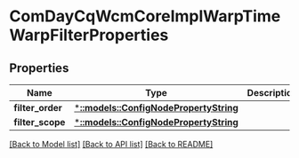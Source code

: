 # ComDayCqWcmCoreImplWarpTimeWarpFilterProperties

## Properties
Name | Type | Description | Notes
------------ | ------------- | ------------- | -------------
**filter_order** | [***::models::ConfigNodePropertyString**](configNodePropertyString.md) |  | [optional] 
**filter_scope** | [***::models::ConfigNodePropertyString**](configNodePropertyString.md) |  | [optional] 

[[Back to Model list]](../README.md#documentation-for-models) [[Back to API list]](../README.md#documentation-for-api-endpoints) [[Back to README]](../README.md)


